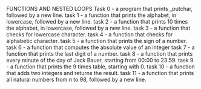 FUNCTIONS AND NESTED LOOPS
Task 0 - a program that prints _putchar, followed by a new line.
task 1 - a function that prints the alphabet, in lowercase, followed by a new line.
task 2 - a function that prints 10 times the alphabet, in lowercase, followed by a new line.
task 3 -  a function that checks for lowercase character.
task 4 - a function that checks for alphabetic character.
task 5 - a function that prints the sign of a number.
task 6 - a function that computes the absolute value of an integer
task 7 - a function that prints the last digit of a number.
task 8 - a function that prints every minute of the day of Jack Bauer, starting from 00:00 to 23:59.
task 9 - a function that prints the 9 times table, starting with 0.
task 10 - a function that adds two integers and returns the result.
task 11 - a function that prints all natural numbers from n to 98, followed by a new line.
